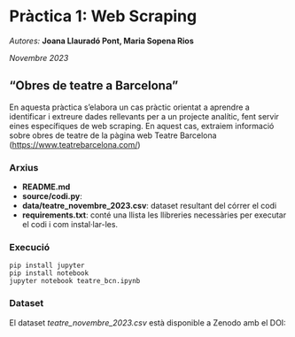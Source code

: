 # Pràctica 1: Web Scraping 
*Autores:* **Joana Llauradó Pont, Maria Sopena Rios**

*Novembre 2023*
## “Obres de teatre a Barcelona” 
En aquesta pràctica s’elabora un cas pràctic orientat a aprendre a identificar i extreure dades rellevants per a un projecte analític, fent servir eines específiques de web scraping. En aquest cas, extraiem informació sobre obres de teatre de la pàgina web Teatre Barcelona (https://www.teatrebarcelona.com/) 

### Arxius 
- **README.md**
- **source/codi.py**:
- **data/teatre_novembre_2023.csv**: dataset resultant del córrer el codi
- **requirements.txt**: conté una llista les llibreries necessàries per executar el codi i com instal·lar-les. 

### Execució

```{r, engine='bash', code_block_name} 
pip install jupyter
pip install notebook 
jupyter notebook teatre_bcn.ipynb

```


### Dataset 
El dataset *teatre_novembre_2023.csv* està disponible a Zenodo amb el DOI: 

